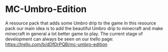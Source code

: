 # MC-Umbro-Edition
A resource pack that adds some Umbro drip to the game
In this resource pack our main idea is to add the beautiful Umbro drip to minecraft and make minecraft in general a lot better game to play.
The current stage of development can always be seen on our trello page: https://trello.com/b/dDfDrPQB/mc-umbro-edition
